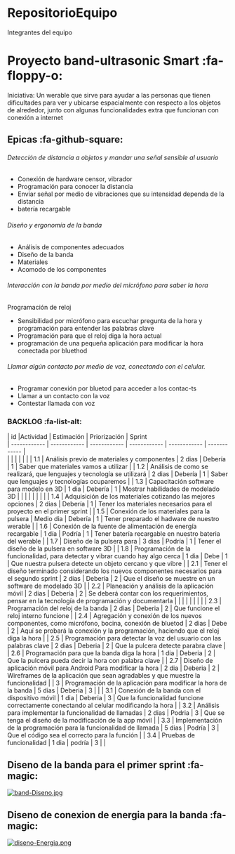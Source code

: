 # RepositorioEquipo
Integrantes del equipo

# Proyecto band-ultrasonic Smart  :fa-floppy-o:
Iniciativa: Un werable que sirve para ayudar a las personas que tienen dificultades para ver y ubicarse espacialmente con respecto a los objetos de alrededor, junto con algunas funcionalidades extra que funcionan con conexión a internet

## Epicas  :fa-github-square:
###### Detección de distancia a objetos y mandar una señal sensible al usuario


-  Conexión de hardware censor, vibrador 
-  Programación para conocer la distancia 
-  Enviar señal por medio de vibraciones que su intensidad dependa de la distancia 
-  batería recargable


###### Diseño y ergonomía de la banda


-  Análisis de componentes adecuados
-  Diseño de la banda 
-  Materiales 
-  Acomodo de los componentes


###### Interacción con la banda por medio del micrófono para saber la hora 

 Programación de reloj
-  Sensibilidad por micrófono para escuchar pregunta de la hora y programación para entender las palabras clave
-  Programación para que el reloj diga la hora actual
-  programación de una pequeña aplicación para modificar la hora conectada por bluethod 


###### Llamar algún contacto por medio de voz, conectando con el celular.

- Programar conexión por bluetod para acceder a los contac-ts 
-  Llamar a un contacto con la voz
-  Contestar llamada con voz

### BACKLOG  :fa-list-alt:

|	id  |Actividad |  Estimación |   Priorización |   Sprint 											
	| ------------ | ------------ | ------------ | ------------ | ------------ | ------------ |											
|		|		|		|				|		|
|	1.1	|	Análisis previo de materiales y componentes	|	2 dias 	|	Debería	|	1	|	Saber que materiales vamos a utilizar	|
|	1.2	|	Análisis de como se realizará, que lenguajes y tecnología se utilizará	|	2 dias	|	Debería	|	1	|	Saber que lenguajes y tecnologías ocuparemos	|
|	1.3	|	Capacitación software para modelo en 3D	|	1 dia	|	Debería	|	1	|	Mostrar habilidades de modelado 3D	|
|		|		|		|		|		|		|
|	1.4	|	Adquisición de los materiales cotizando las mejores opciones	|	2 dias 	|	Debería	|	1	|	Tener los materiales necesarios para el proyecto en el primer sprint	|
|	1.5	|	Conexión de los materiales para la pulsera 	|	 Medio dia 	|	Debería	|	1	|	Tener preparado el hadware de nuestro werable	|
|	1.6	|	Conexión de la fuente de alimentación de energía recargable	|	1 día	|	Podría	|	1	|	Tener batería recargable en nuestro bateria del werable	|
|	1.7	|	Diseño de la pulsera para 	|	3 dias	|	Podría	|	1	|	Tener el diseño de la pulsera en software 3D	|
|	1.8	|	Programación de la funcionalidad, para detectar y vibrar cuando hay algo cerca	|	1 dia 	|	Debe	|	1	|	Que nuestra pulsera detecte un objeto cercano y que vibre	|
|	2.1	|	Tener el diseño terminado considerando los nuevos componentes necesarios para el segundo sprint	|	2 dias	|	Debería	|	2	|	Que el diseño se muestre en un software de modelado 3D	|
|	2.2	|	Planeación y análisis de la aplicación móvil 	|	2 dias	|	Deberia	|	2	|	Se deberá contar con los requerimientos, pensar en la tecnología de programación y documentarla	|
|		|		|		|	 	|		|		|
|	2.3	|	Programación del reloj de la banda	|	2 dias	|	Deberia	|	2	|	Que funcione el reloj interno funcione	|
|	2.4	|	Agregación y conexión de los nuevos componentes, como micrófono, bocina, conexión de bluetod	|	2 dias	|	Debe	|	2	|	Aquí se probará la conexión y la programación, haciendo que el reloj diga la hora	|
|	2.5	|	Programación para detectar la voz del usuario con las palabras clave	|	2 dias	|	Deberia	|	2	|	Que la pulcera detecte parabra clave	|
|	2.6	|	Programación para que la banda diga la hora 	|	1 dia	|	Deberia	|	2	|	Que la pulcera pueda decir la hora con palabra clave	|
|	2.7	|	Diseño de aplicación móvil para Android  Para modificar la hora 	|	2 dia	|	Deberia	|	2	|	Wireframes de la aplicación que sean agradables y que muestre la funcionalidad	|
|	3	|	Programación de la aplicación para modificar la hora de la banda	|	5 dias	|	Deberia	|	3	|		|
|	3.1	|	Conexión de la banda con el dispositivo móvil	|	1 dia	|	Deberia 	|	3	|	Que la funcionalidad funcione correctamente conectando al celular modificando la hora	|
|	3.2	|	Análisis para implementar la funcionalidad de llamadas	|	2 dias	|	Podria	|	3	|	Que se tenga el diseño de la modificación de la app móvil	|
|	3.3	|	Implementación de la programación para la funcionalidad de llamada	|	5 dias	|	Podría 	|	3	|	Que el código sea el correcto para la función	|
|	3.4	|	Pruebas de funcionalidad	|	1 dia	|	podría	|	3	|		|

## Diseno de la banda para el primer sprint :fa-magic:

[![band-Diseno.jpg](https://i.postimg.cc/vmJhXPD6/band-Diseno.jpg)](https://postimg.cc/xkPL13v0)

## Diseno de conexion de energia para la banda :fa-magic:
[![diseno-Energia.png](https://i.postimg.cc/0NYKRZcS/diseno-Energia.png)](https://postimg.cc/1gz3D0xR)

